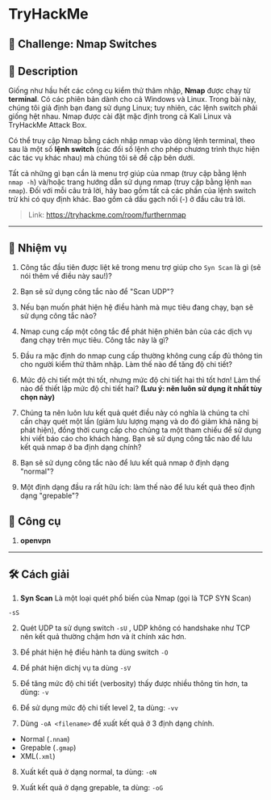 
# TryHackMe

## 🧩 Challenge: Nmap Switches

## 📝 Description
Giống như hầu hết các công cụ kiểm thử thâm nhập, **Nmap** được chạy từ **terminal**. Có các phiên bản dành cho cả Windows và Linux. Trong bài này, chúng tôi giả định bạn đang sử dụng Linux; tuy nhiên, các lệnh switch phải giống hệt nhau. Nmap được cài đặt mặc định trong cả Kali Linux và TryHackMe Attack Box.

Có thể truy cập Nmap bằng cách nhập nmap vào dòng lệnh terminal, theo sau là một số **lệnh switch** (các đối số lệnh cho phép chương trình thực hiện các tác vụ khác nhau) mà chúng tôi sẽ đề cập bên dưới.

Tất cả những gì bạn cần là menu trợ giúp của nmap (truy cập bằng lệnh `nmap -h`) và/hoặc trang hướng dẫn sử dụng nmap (truy cập bằng lệnh `man nmap`). Đối với mỗi câu trả lời, hãy bao gồm tất cả các phần của lệnh switch trừ khi có quy định khác. Bao gồm cả dấu gạch nối (-) ở đầu câu trả lời.

> Link: https://tryhackme.com/room/furthernmap

---

## 🧠 Nhiệm vụ
1. Công tắc đầu tiên được liệt kê trong menu trợ giúp cho `Syn Scan` là gì (sẽ nói thêm về điều này sau!)?
2. Bạn sẽ sử dụng công tắc nào để "Scan UDP"?
3. Nếu bạn muốn phát hiện hệ điều hành mà mục tiêu đang chạy, bạn sẽ sử dụng công tắc nào?
4. Nmap cung cấp một công tắc để phát hiện phiên bản của các dịch vụ đang chạy trên mục tiêu. Công tắc này là gì?
5. Đầu ra mặc định do nmap cung cấp thường không cung cấp đủ thông tin cho người kiểm thử thâm nhập. Làm thế nào để tăng độ chi tiết?
6. Mức độ chi tiết một thì tốt, nhưng mức độ chi tiết hai thì tốt hơn! Làm thế nào để thiết lập mức độ chi tiết hai?
**(Lưu ý: nên luôn sử dụng ít nhất tùy chọn này)**
7. Chúng ta nên luôn lưu kết quả quét điều này có nghĩa là chúng ta chỉ cần chạy quét một lần (giảm lưu lượng mạng và do đó giảm khả năng bị phát hiện), đồng thời cung cấp cho chúng ta một tham chiếu để sử dụng khi viết báo cáo cho khách hàng.
Bạn sẽ sử dụng công tắc nào để lưu kết quả nmap ở ba định dạng chính?
8. Bạn sẽ sử dụng công tắc nào để lưu kết quả nmap ở định dạng "normal"?

9. Một định dạng đầu ra rất hữu ích: làm thế nào để lưu kết quả theo định dạng "grepable"?

  
## 🔧 Công cụ
1. **openvpn**

---


## 🛠️ Cách giải

1. **Syn Scan** Là một loại quét phổ biến của Nmap (gọi là TCP SYN Scan)

```
-sS
```

2. Quét UDP ta sử dụng switch `-sU` , UDP không có handshake như TCP nên kết quả thường chậm hơn và ít chính xác hơn.

3. Để phát hiện hệ điều hành ta dùng switch `-O`

4. Để phát hiện dichj vụ ta dùng `-sV`

5. Để tăng mức độ chi tiết (verbosity) thấy được nhiều thông tin hơn, ta dùng: `-v`

6. Để sử dụng mức độ chi tiết level 2, ta dùng: `-vv`

7. Dùng `-oA <filename>` để xuất kết quả ở 3 định dạng chính.
- Normal (`.nnam`)
- Grepable (`.gmap`)
- XML(`.xml`)

8. Xuất kết quả ở dạng normal, ta dùng: `-oN`

9. Xuất kết quả ở dạng grepable, ta dùng: `-oG`
